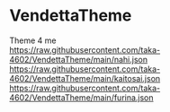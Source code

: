 # VendettaTheme
Theme 4 me  
https://raw.githubusercontent.com/taka-4602/VendettaTheme/main/nahi.json  
https://raw.githubusercontent.com/taka-4602/VendettaTheme/main/kaitosai.json  
https://raw.githubusercontent.com/taka-4602/VendettaTheme/main/furina.json

